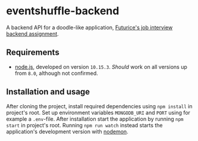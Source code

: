 # eventshuffle-backend
A backend API for a doodle-like application, [Futurice's job interview backend assignment](https://gist.github.com/anttti/2b69aebc63687ebf05ec).
## Requirements
- [node.js](https://nodejs.org/en/), developed on version `10.15.3`. _Should_ work on all versions up from `8.0`, although not confirmed.
## Installation and usage
After cloning the project, install required dependencies using `npm install` in project's root. Set up environment variables `MONGODB_URI` and `PORT` using for example a `.env`-file. After installation start the application by running `npm start` in project's root. Running `npm run watch` instead starts the application's development version with [nodemon](https://nodemon.io/).
